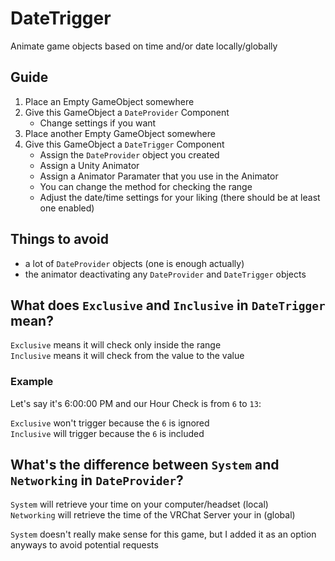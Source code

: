 # DateTrigger

Animate game objects based on time and/or date locally/globally

## Guide

1. Place an Empty GameObject somewhere
2. Give this GameObject a `DateProvider` Component
    - Change settings if you want
3. Place another Empty GameObject somewhere
4. Give this GameObject a `DateTrigger` Component
    - Assign the `DateProvider` object you created
    - Assign a Unity Animator
    - Assign a Animator Paramater that you use in the Animator
    - You can change the method for checking the range
    - Adjust the date/time settings for your liking (there should be at least one enabled)

## Things to avoid

- a lot of `DateProvider` objects (one is enough actually)
- the animator deactivating any `DateProvider` and `DateTrigger` objects

## What does `Exclusive` and `Inclusive` in `DateTrigger` mean?

`Exclusive` means it will check only inside the range  
`Inclusive` means it will check from the value to the value

### Example

Let's say it's 6:00:00 PM and our Hour Check is from `6` to `13`:

`Exclusive` won't trigger because the `6` is ignored  
`Inclusive` will trigger because the `6` is included

## What's the difference between `System` and `Networking` in `DateProvider`?

`System` will retrieve your time on your computer/headset (local)  
`Networking` will retrieve the time of the VRChat Server your in (global)  

`System` doesn't really make sense for this game, but I added it as an option anyways to avoid potential requests
